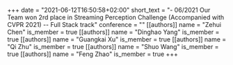 +++
date = "2021-06-12T16:50:58+02:00"
short_text = "- 06/2021 Our Team won 2rd place in Streaming Perception Challenge (Accompanied with CVPR 2021) -- Full Stack track"
conference = ""
[[authors]]
    name = "Zehui Chen"
    is_member = true
[[authors]]
    name = "Dinghao Yang"
    is_member = true
[[authors]]
    name = "Guangkai Xu"
    is_member = true
[[authors]]
    name = "Qi Zhu"
    is_member = true
[[authors]]
    name = "Shuo Wang"
    is_member = true
[[authors]]
    name = "Feng Zhao"
    is_member = true
+++